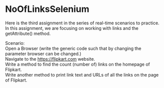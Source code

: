 # NoOfLinksSelenium

Here is the third assignment in the series of real-time scenarios to practice. In this assignment, we are focusing on working with links and the getAttribute() method.<br>

Scenario:<br>
Open a Browser (write the generic code such that by changing the parameter browser can be changed.)<br>
Navigate to the https://flipkart.com website.<br>
Write a method to find the count (number of) links on the homepage of Flipkart.<br>
Write another method to print link text and URLs of all the links on the page of Flipkart.<br>
